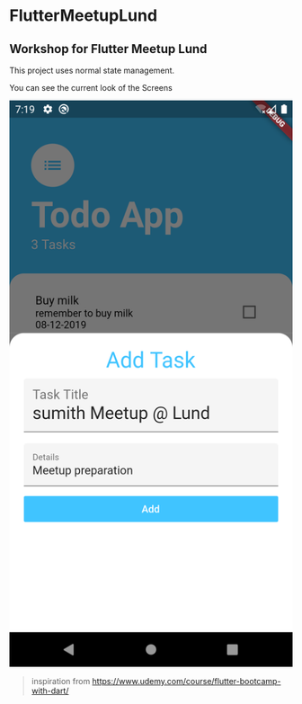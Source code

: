 # FlutterMeetupLund
Workshop for Flutter Meetup Lund
---
This project uses normal state management.

You can see the current look of the Screens

![Working Screenshot](https://github.com/sumithpdd/FlutterMeetupLund/blob/master/ScreenShots/1_WorkingScreen.png)

> inspiration from https://www.udemy.com/course/flutter-bootcamp-with-dart/


